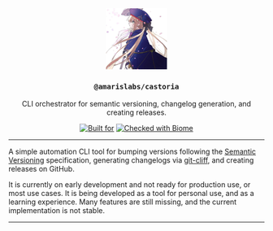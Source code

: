 <div align="center">

<img src="https://github.com/amarislabs/castoria/blob/master/.github/assets/avatar.jpg" align="center" width="120px" height="120px">

<h3><code>@amarislabs/castoria</code></h3>
<p>CLI orchestrator for semantic versioning, changelog generation, and creating releases.<p>

[![Built for](https://img.shields.io/badge/Built_for-Bun-fbf0df?style=flat&logo=bun)](https://bun.sh/)
[![Checked with Biome](https://img.shields.io/badge/Checked_with-Biome-60a5fa?style=flat&logo=biome)](https://biomejs.dev)

</div>

---

A simple automation CLI tool for bumping versions following the [Semantic Versioning](https://semver.org/) specification, generating changelogs via [git-cliff](https://git-cliff.org/), and creating releases on GitHub.

It is currently on early development and not ready for production use, or most use cases. It is being developed as a tool for personal use, and as a learning experience. Many features are still missing, and the current implementation is not stable.


---
